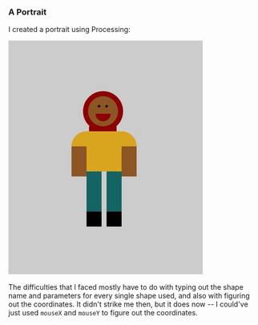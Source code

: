 ### A Portrait

I created a portrait using Processing:

![](aPortrait.JPG)

The difficulties that I faced mostly have to do with typing out the shape name and parameters for every single shape used, and also with figuring out the coordinates. It didn't strike me then, but it does now -- I could've just used ```mouseX``` and ```mouseY``` to figure out the coordinates.

